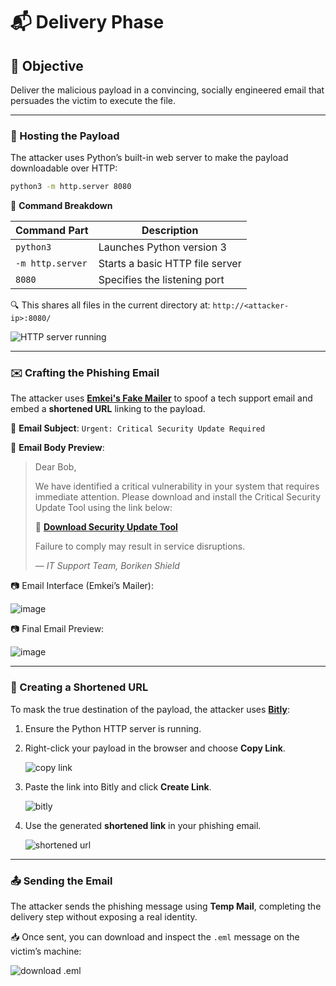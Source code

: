# 📬 Delivery Phase

## 🎯 Objective

Deliver the malicious payload in a convincing, socially engineered email that persuades the victim to execute the file.

---

### 📡 Hosting the Payload

The attacker uses Python’s built-in web server to make the payload downloadable over HTTP:

```bash
python3 -m http.server 8080
```

📘 **Command Breakdown**

| Command Part     | Description                     |
| ---------------- | ------------------------------- |
| `python3`        | Launches Python version 3       |
| `-m http.server` | Starts a basic HTTP file server |
| `8080`           | Specifies the listening port    |

🔍 This shares all files in the current directory at:
`http://<attacker-ip>:8080/`

![HTTP server running](https://github.com/user-attachments/assets/cdbda6d0-356f-41c7-9682-c0025751f498)

---

### ✉️ Crafting the Phishing Email

The attacker uses [**Emkei's Fake Mailer**](https://emkei.cz/) to spoof a tech support email and embed a **shortened URL** linking to the payload.

📌 **Email Subject**:
`Urgent: Critical Security Update Required`

📨 **Email Body Preview**:

> Dear Bob,
>
> We have identified a critical vulnerability in your system that requires immediate attention. Please download and install the Critical Security Update Tool using the link below:
>
> 🔗 **[Download Security Update Tool](http://short.url/hide-payload-link)**
>
> Failure to comply may result in service disruptions.
>
> — *IT Support Team, Boriken Shield*

📷 Email Interface (Emkei’s Mailer):

![image](https://github.com/user-attachments/assets/48236a67-3e18-43c9-b808-2f1b0ffcca06)

📷 Final Email Preview:

![image](https://github.com/user-attachments/assets/d335d713-0573-42f7-94d8-37f7041a89f1)

---

### 🔗 Creating a Shortened URL

To mask the true destination of the payload, the attacker uses [**Bitly**](https://bitly.com):

1. Ensure the Python HTTP server is running.
2. Right-click your payload in the browser and choose **Copy Link**.

   ![copy link](https://github.com/user-attachments/assets/d470cdad-11f7-4623-9dd9-d482a6285304)

3. Paste the link into Bitly and click **Create Link**.

   ![bitly](https://github.com/user-attachments/assets/63d48125-d3a0-4f9b-8952-70138169650f)

4. Use the generated **shortened link** in your phishing email.

    ![shortened url](https://github.com/user-attachments/assets/42efe46a-856d-444a-a338-bf924b03de9b)

---

### 📤 Sending the Email

The attacker sends the phishing message using **Temp Mail**, completing the delivery step without exposing a real identity.

📥 Once sent, you can download and inspect the `.eml` message on the victim’s machine:

![download .eml](https://github.com/user-attachments/assets/c145f18d-6821-4f98-a388-adcaac20a233)
